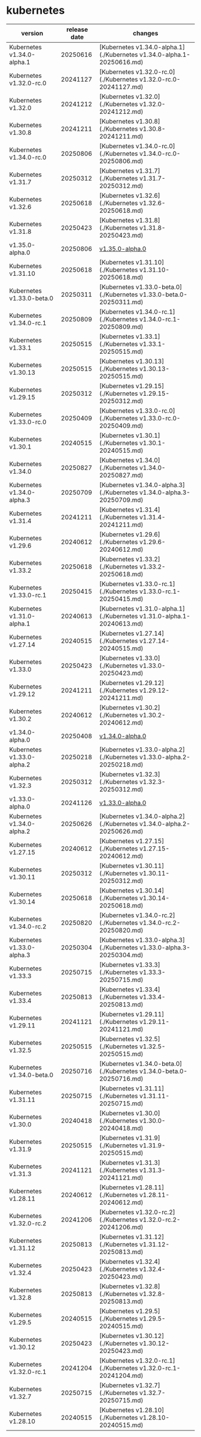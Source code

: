 # kubernetes	


|version|release date|changes|
|---|---|---|
|Kubernetes v1.34.0-alpha.1|20250616|[Kubernetes v1.34.0-alpha.1](./Kubernetes v1.34.0-alpha.1-20250616.md)|
|Kubernetes v1.32.0-rc.0|20241127|[Kubernetes v1.32.0-rc.0](./Kubernetes v1.32.0-rc.0-20241127.md)|
|Kubernetes v1.32.0|20241212|[Kubernetes v1.32.0](./Kubernetes v1.32.0-20241212.md)|
|Kubernetes v1.30.8|20241211|[Kubernetes v1.30.8](./Kubernetes v1.30.8-20241211.md)|
|Kubernetes v1.34.0-rc.0|20250806|[Kubernetes v1.34.0-rc.0](./Kubernetes v1.34.0-rc.0-20250806.md)|
|Kubernetes v1.31.7|20250312|[Kubernetes v1.31.7](./Kubernetes v1.31.7-20250312.md)|
|Kubernetes v1.32.6|20250618|[Kubernetes v1.32.6](./Kubernetes v1.32.6-20250618.md)|
|Kubernetes v1.31.8|20250423|[Kubernetes v1.31.8](./Kubernetes v1.31.8-20250423.md)|
|v1.35.0-alpha.0|20250806|[v1.35.0-alpha.0](./v1.35.0-alpha.0-20250806.md)|
|Kubernetes v1.31.10|20250618|[Kubernetes v1.31.10](./Kubernetes v1.31.10-20250618.md)|
|Kubernetes v1.33.0-beta.0|20250311|[Kubernetes v1.33.0-beta.0](./Kubernetes v1.33.0-beta.0-20250311.md)|
|Kubernetes v1.34.0-rc.1|20250809|[Kubernetes v1.34.0-rc.1](./Kubernetes v1.34.0-rc.1-20250809.md)|
|Kubernetes v1.33.1|20250515|[Kubernetes v1.33.1](./Kubernetes v1.33.1-20250515.md)|
|Kubernetes v1.30.13|20250515|[Kubernetes v1.30.13](./Kubernetes v1.30.13-20250515.md)|
|Kubernetes v1.29.15|20250312|[Kubernetes v1.29.15](./Kubernetes v1.29.15-20250312.md)|
|Kubernetes v1.33.0-rc.0|20250409|[Kubernetes v1.33.0-rc.0](./Kubernetes v1.33.0-rc.0-20250409.md)|
|Kubernetes v1.30.1|20240515|[Kubernetes v1.30.1](./Kubernetes v1.30.1-20240515.md)|
|Kubernetes v1.34.0|20250827|[Kubernetes v1.34.0](./Kubernetes v1.34.0-20250827.md)|
|Kubernetes v1.34.0-alpha.3|20250709|[Kubernetes v1.34.0-alpha.3](./Kubernetes v1.34.0-alpha.3-20250709.md)|
|Kubernetes v1.31.4|20241211|[Kubernetes v1.31.4](./Kubernetes v1.31.4-20241211.md)|
|Kubernetes v1.29.6|20240612|[Kubernetes v1.29.6](./Kubernetes v1.29.6-20240612.md)|
|Kubernetes v1.33.2|20250618|[Kubernetes v1.33.2](./Kubernetes v1.33.2-20250618.md)|
|Kubernetes v1.33.0-rc.1|20250415|[Kubernetes v1.33.0-rc.1](./Kubernetes v1.33.0-rc.1-20250415.md)|
|Kubernetes v1.31.0-alpha.1|20240613|[Kubernetes v1.31.0-alpha.1](./Kubernetes v1.31.0-alpha.1-20240613.md)|
|Kubernetes v1.27.14|20240515|[Kubernetes v1.27.14](./Kubernetes v1.27.14-20240515.md)|
|Kubernetes v1.33.0|20250423|[Kubernetes v1.33.0](./Kubernetes v1.33.0-20250423.md)|
|Kubernetes v1.29.12|20241211|[Kubernetes v1.29.12](./Kubernetes v1.29.12-20241211.md)|
|Kubernetes v1.30.2|20240612|[Kubernetes v1.30.2](./Kubernetes v1.30.2-20240612.md)|
|v1.34.0-alpha.0|20250408|[v1.34.0-alpha.0](./v1.34.0-alpha.0-20250408.md)|
|Kubernetes v1.33.0-alpha.2|20250218|[Kubernetes v1.33.0-alpha.2](./Kubernetes v1.33.0-alpha.2-20250218.md)|
|Kubernetes v1.32.3|20250312|[Kubernetes v1.32.3](./Kubernetes v1.32.3-20250312.md)|
|v1.33.0-alpha.0|20241126|[v1.33.0-alpha.0](./v1.33.0-alpha.0-20241126.md)|
|Kubernetes v1.34.0-alpha.2|20250626|[Kubernetes v1.34.0-alpha.2](./Kubernetes v1.34.0-alpha.2-20250626.md)|
|Kubernetes v1.27.15|20240612|[Kubernetes v1.27.15](./Kubernetes v1.27.15-20240612.md)|
|Kubernetes v1.30.11|20250312|[Kubernetes v1.30.11](./Kubernetes v1.30.11-20250312.md)|
|Kubernetes v1.30.14|20250618|[Kubernetes v1.30.14](./Kubernetes v1.30.14-20250618.md)|
|Kubernetes v1.34.0-rc.2|20250820|[Kubernetes v1.34.0-rc.2](./Kubernetes v1.34.0-rc.2-20250820.md)|
|Kubernetes v1.33.0-alpha.3|20250304|[Kubernetes v1.33.0-alpha.3](./Kubernetes v1.33.0-alpha.3-20250304.md)|
|Kubernetes v1.33.3|20250715|[Kubernetes v1.33.3](./Kubernetes v1.33.3-20250715.md)|
|Kubernetes v1.33.4|20250813|[Kubernetes v1.33.4](./Kubernetes v1.33.4-20250813.md)|
|Kubernetes v1.29.11|20241121|[Kubernetes v1.29.11](./Kubernetes v1.29.11-20241121.md)|
|Kubernetes v1.32.5|20250515|[Kubernetes v1.32.5](./Kubernetes v1.32.5-20250515.md)|
|Kubernetes v1.34.0-beta.0|20250716|[Kubernetes v1.34.0-beta.0](./Kubernetes v1.34.0-beta.0-20250716.md)|
|Kubernetes v1.31.11|20250715|[Kubernetes v1.31.11](./Kubernetes v1.31.11-20250715.md)|
|Kubernetes v1.30.0|20240418|[Kubernetes v1.30.0](./Kubernetes v1.30.0-20240418.md)|
|Kubernetes v1.31.9|20250515|[Kubernetes v1.31.9](./Kubernetes v1.31.9-20250515.md)|
|Kubernetes v1.31.3|20241121|[Kubernetes v1.31.3](./Kubernetes v1.31.3-20241121.md)|
|Kubernetes v1.28.11|20240612|[Kubernetes v1.28.11](./Kubernetes v1.28.11-20240612.md)|
|Kubernetes v1.32.0-rc.2|20241206|[Kubernetes v1.32.0-rc.2](./Kubernetes v1.32.0-rc.2-20241206.md)|
|Kubernetes v1.31.12|20250813|[Kubernetes v1.31.12](./Kubernetes v1.31.12-20250813.md)|
|Kubernetes v1.32.4|20250423|[Kubernetes v1.32.4](./Kubernetes v1.32.4-20250423.md)|
|Kubernetes v1.32.8|20250813|[Kubernetes v1.32.8](./Kubernetes v1.32.8-20250813.md)|
|Kubernetes v1.29.5|20240515|[Kubernetes v1.29.5](./Kubernetes v1.29.5-20240515.md)|
|Kubernetes v1.30.12|20250423|[Kubernetes v1.30.12](./Kubernetes v1.30.12-20250423.md)|
|Kubernetes v1.32.0-rc.1|20241204|[Kubernetes v1.32.0-rc.1](./Kubernetes v1.32.0-rc.1-20241204.md)|
|Kubernetes v1.32.7|20250715|[Kubernetes v1.32.7](./Kubernetes v1.32.7-20250715.md)|
|Kubernetes v1.28.10|20240515|[Kubernetes v1.28.10](./Kubernetes v1.28.10-20240515.md)|
